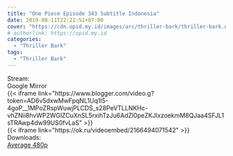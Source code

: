 ```yaml
---
title: "One Piece Episode 343 Subtitle Indonesia"
date: 2019-08-11T22:21:51+07:00
cover: "https://cdn.opid.my.id/images/arc/thriller-bark/thriller-bark.webp" # Optional, cover
# authorlink: https://opid.my.id
categories:
  - "Thriller Bark"
tags:
  - "Thriller Bark"
---
```

<div class="ui menu violet borderless inverted">
  <div class="header item active">
        Stream:
    </div>
  <a class="active item" data-tab="google">
    <i class="google drive icon"></i> Google
  </a>
  <a class="item nounderline" data-tab="mirror">
    <i class="odnoklassniki icon"></i> Mirror
  </a>
</div>
<div class="ui bottom attached tab segment active" style="border:0 !important;" data-tab="google">
{{< iframe link="https://www.blogger.com/video.g?token=AD6v5dxwMwFpqNL1Uq1l5-4goP__1MPoZRspWuwjPLCDS_s28PeVTLLNKHc-vhZNii8hvWP2WGlZCuXnSL5rxihTzJu6AdZl0peZKJlxzoekmM8QJaa4SFJL1sTRAwp4dw99US0fvLaS" >}}
</div>
<div class="ui bottom attached tab segment" style="border:0 !important;" data-tab="mirror">
{{< iframe link="https://ok.ru/videoembed/2166494071542" >}}
</div>
<div class="ui menu violet borderless inverted">
  <div class="header item active">
        Downloads:
    </div>
  <a class="item nounderline" href="https://ouo.io/KCJXFV5" target="_blank" rel="dofollow"><i class="google drive icon"></i>
    Average 480p</a>
</div>